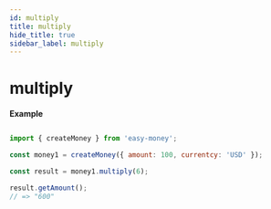 ```yaml
---
id: multiply
title: multiply
hide_title: true
sidebar_label: multiply
---
```


# multiply

**Example**

```js

import { createMoney } from 'easy-money';

const money1 = createMoney({ amount: 100, currentcy: 'USD' });

const result = money1.multiply(6);

result.getAmount();
// => "600"

```